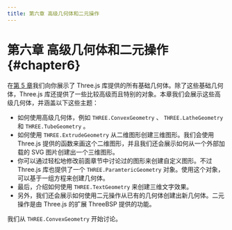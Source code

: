 ```yaml
---
title: 第六章 高级几何体和二元操作
---
```

# 第六章 高级几何体和二元操作 {#chapter6}

在[第 5 章](/docs/chapter5/)我们向你展示了 Three.js 库提供的所有基础几何体。除了这些基础几何体，Three.js 库还提供了一些比较高级而且特别的对象。本章我们会展示这些高级几何体，并涵盖以下这些主题：

* 如何使用高级几何体，例如 `THREE.ConvexGeometry` 、 `THREE.LatheGeometry` 和 `THREE.TubeGeometry` 。
* 如何使用 `THREE.ExtrudeGeometry` 从二维图形创建三维图形。我们会使用 Three.js 提供的函数来画这个二维图形，并且我们还会展示如何从一个外部加载的 SVG 图片创建出一个三维图形。
* 你可以通过轻松地修改前面章节中讨论过的图形来创建自定义图形。不过 Three.js 库也提供了一个 `THREE.ParamtericGeometry` 对象。使用这个对象，可以基于一组方程来创建几何体。
* 最后，介绍如何使用 `THREE.TextGeometry` 来创建三维文字效果。
* 另外，我们还会展示如何使用二元操作从已有的几何体创建出新几何体。二元操作是由 Three.js 的扩展 ThreeBSP 提供的功能。

我们从 `THREE.ConvexGeometry` 开始讨论。
